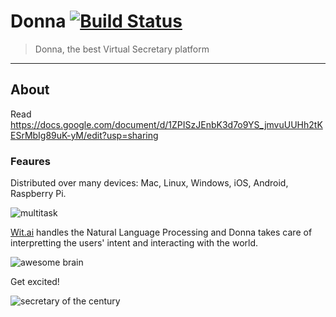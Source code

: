# Donna [![Build Status](https://travis-ci.org/Donna-ai/Donna.svg?branch=master)](https://travis-ci.org/Donna-ai/Donna)
> Donna, the best Virtual Secretary platform

---

## About

Read https://docs.google.com/document/d/1ZPISzJEnbK3d7o9YS_jmvuUUHh2tKESrMbIg89uK-yM/edit?usp=sharing

### Feaures

Distributed over many devices: Mac, Linux, Windows, iOS, Android, Raspberry Pi.

![multitask](http://media.tumblr.com/tumblr_m5nqzwKwNe1r4l7pjo2_500.gif)

[Wit.ai](wit.ai) handles the Natural Language Processing and Donna takes care of interpretting the users' intent and interacting with the world.

![awesome brain](http://38.media.tumblr.com/06631ca9f96a3ff7e32d82d00f5eec33/tumblr_nkjwzjb93j1sryheco1_500.gif)

Get excited!

![secretary of the century](http://pbs.twimg.com/media/BASFEtUCIAMDZFt.jpg:large)
